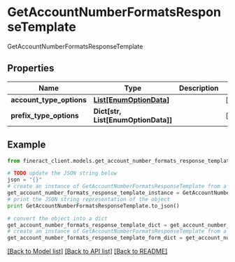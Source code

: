 # GetAccountNumberFormatsResponseTemplate

GetAccountNumberFormatsResponseTemplate

## Properties

Name | Type | Description | Notes
------------ | ------------- | ------------- | -------------
**account_type_options** | [**List[EnumOptionData]**](EnumOptionData.md) |  | [optional] 
**prefix_type_options** | **Dict[str, List[EnumOptionData]]** |  | [optional] 

## Example

```python
from fineract_client.models.get_account_number_formats_response_template import GetAccountNumberFormatsResponseTemplate

# TODO update the JSON string below
json = "{}"
# create an instance of GetAccountNumberFormatsResponseTemplate from a JSON string
get_account_number_formats_response_template_instance = GetAccountNumberFormatsResponseTemplate.from_json(json)
# print the JSON string representation of the object
print GetAccountNumberFormatsResponseTemplate.to_json()

# convert the object into a dict
get_account_number_formats_response_template_dict = get_account_number_formats_response_template_instance.to_dict()
# create an instance of GetAccountNumberFormatsResponseTemplate from a dict
get_account_number_formats_response_template_form_dict = get_account_number_formats_response_template.from_dict(get_account_number_formats_response_template_dict)
```
[[Back to Model list]](../README.md#documentation-for-models) [[Back to API list]](../README.md#documentation-for-api-endpoints) [[Back to README]](../README.md)



